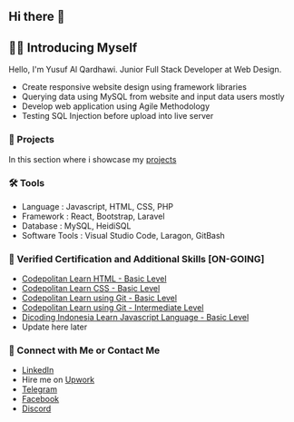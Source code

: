 ## Hi there 👋

<!--
**yusufalqard/yusufalqard** is a ✨ _special_ ✨ repository because its `README.md` (this file) appears on your GitHub profile.

Here are some ideas to get you started:

- 🔭 I’m currently working on ...
- 🌱 I’m currently learning ...
- 👯 I’m looking to collaborate on ...
- 🤔 I’m looking for help with ...
- 💬 Ask me about ...
- 📫 How to reach me: ...
- 😄 Pronouns: ...
- ⚡ Fun fact: ...
-->

## 👨‍💻 Introducing Myself

Hello, I'm Yusuf Al Qardhawi. Junior Full Stack Developer at Web Design.

- Create responsive website design using framework libraries
- Querying data using MySQL from website and input data users mostly
- Develop web application using Agile Methodology
- Testing SQL Injection before upload into live server

### 💼 Projects

In this section where i showcase my [projects]()

### 🛠️ Tools

- Language : Javascript, HTML, CSS, PHP
- Framework : React, Bootstrap, Laravel
- Database : MySQL, HeidiSQL
- Software Tools : Visual Studio Code, Laragon, GitBash

### 🪪 Verified Certification and Additional Skills [ON-GOING]

- [Codepolitan Learn HTML - Basic Level](https://codepolitan.com/c/MQVTJ0I)
- [Codepolitan Learn CSS - Basic Level](https://codepolitan.com/c/WXYUD5M)
- [Codepolitan Learn using Git - Basic Level](https://codepolitan.com/c/8PT0MXO)
- [Codepolitan Learn using Git - Intermediate Level](https://codepolitan.com/c/C9VSEWU)
- [Dicoding Indonesia Learn Javascript Language - Basic Level](https://www.dicoding.com/certificates/MEPJN2E9JX3V)
- Update here later

### 🤝 Connect with Me or Contact Me

- [LinkedIn](https://www.linkedin.com/in/yusuf-al-qardhawi-9a5892278/)
- Hire me on [Upwork](https://www.upwork.com/freelancers/~014b41877ce14713d0)
- [Telegram](https://t.me/Hawiqard)
- [Facebook](https://www.facebook.com/hawialqard/)
- [Discord](https://discordapp.com/users/447751259601108995)
